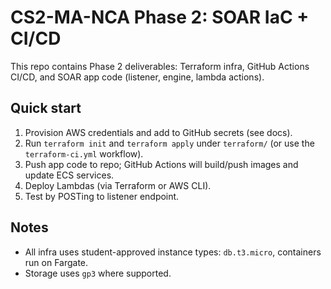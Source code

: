 # CS2-MA-NCA Phase 2: SOAR IaC + CI/CD

This repo contains Phase 2 deliverables: Terraform infra, GitHub Actions CI/CD, and SOAR app code (listener, engine, lambda actions).

## Quick start
1. Provision AWS credentials and add to GitHub secrets (see docs).
2. Run `terraform init` and `terraform apply` under `terraform/` (or use the `terraform-ci.yml` workflow).
3. Push app code to repo; GitHub Actions will build/push images and update ECS services.
4. Deploy Lambdas (via Terraform or AWS CLI).
5. Test by POSTing to listener endpoint.

## Notes
- All infra uses student-approved instance types: `db.t3.micro`, containers run on Fargate.
- Storage uses `gp3` where supported.